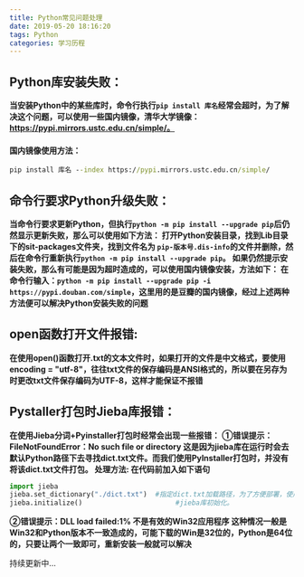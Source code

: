 ```yaml
---
title: Python常见问题处理
date: 2019-05-20 18:16:20
tags: Python
categories: 学习历程
---
```


## Python库安装失败：
**当安装Python中的某些库时，命令行执行`pip install 库名`经常会超时，为了解决这个问题，可以使用一些国内镜像，清华大学镜像：https://pypi.mirrors.ustc.edu.cn/simple/。**
#### 国内镜像使用方法：
```cmd
pip install 库名 --index https://pypi.mirrors.ustc.edu.cn/simple/
```
<!-- more -->

## 命令行要求Python升级失败：

**当命令行要求更新Python，但执行`python -m pip install --upgrade pip`后仍然显示更新失败，那么可以使用如下方法：
打开Python安装目录，找到Lib目录下的sit-packages文件夹，找到文件名为 `pip-版本号.dis-info`的文件并删除，然后在命令行重新执行`python -m pip install --upgrade pip`。
如果仍然提示安装失败，那么有可能是因为超时造成的，可以使用国内镜像安装，方法如下：
在命令行输入：`python -m pip install --upgrade pip -i https://pypi.douban.com/simple`，这里用的是豆瓣的国内镜像，经过上述两种方法便可以解决Python安装失败的问题**
## open函数打开文件报错:
**在使用open()函数打开.txt的文本文件时，如果打开的文件是中文格式，要使用encoding = "utf-8"，往往txt文件的保存编码是ANSI格式的，所以要在另存为时更改txt文件保存编码为UTF-8，这样才能保证不报错**
## Pystaller打包时Jieba库报错：
**在使用Jieba分词+Pyinstaller打包时经常会出现一些报错：**
**①错误提示：FileNotFoundError：No such file or directory
这是因为jieba库在运行时会去默认Python路径下去寻找dict.txt文件。而我们使用PyInstaller打包时，并没有将该dict.txt文件打包。
处理方法:
在代码前加入如下语句**
```python
import jieba
jieba.set_dictionary("./dict.txt")  #指定dict.txt加载路径，为了方便部署，使用相对路径。
jieba.initialize()                       #jieba库初始化。
```
**②错误提示：DLL load failed:1% 不是有效的Win32应用程序
这种情况一般是Win32和Python版本不一致造成的，可能下载的Win是32位的，Python是64位的，只要让两个一致即可，重新安装一般就可以解决**

持续更新中...